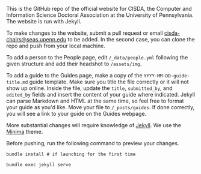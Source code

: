 This is the GitHub repo of the official website for CISDA, the Computer and Information Science Doctoral Association at the University of Pennsylvania. The website is run with Jekyll.

To make changes to the website, submit a pull request or email [cisda-chairs@seas.upenn.edu](mailto:cisda-chairs@seas.upenn.edu) to be added. In the second case, you can clone the repo and push from your local machine.

To add a person to the People page, edit `/_data/people.yml` following the given structure and add their headshot to `/assets/img`.

To add a guide to the Guides page, make a copy of the `YYYY-MM-DD-guide-title.md` guide template. Make sure you title the file correctly or it will not show up online. Inside the file, update the `title`, `submitted_by`, and `edited_by` fields and insert the content of your guide where indicated. Jekyll can parse Markdown and HTML at the same time, so feel free to format your guide as you'd like. Move your file to `/_posts/guides`. If done correctly, you will see a link to your guide on the Guides webpage.

More substantial changes will require knowledge of [Jekyll](http://jekyllrb.com/docs/usage/). We use the [Minima](https://github.com/jekyll/minima) theme.

Before pushing, run the following command to preview your changes.
```
bundle install # if launching for the first time

bundle exec jekyll serve
```